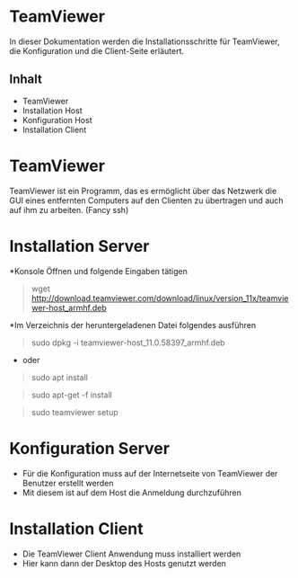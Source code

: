 # TeamViewer
In dieser Dokumentation werden die Installationsschritte für TeamViewer, die Konfiguration und die Client-Seite erläutert.

## Inhalt
* TeamViewer
* Installation Host
* Konfiguration Host
* Installation Client


# TeamViewer
TeamViewer ist ein Programm, das es ermöglicht über das Netzwerk die GUI eines entfernten Computers auf den Clienten zu übertragen und auch auf ihm zu arbeiten. (Fancy ssh)

# Installation Server
*Konsole Öffnen und folgende Eingaben tätigen

> wget http://download.teamviewer.com/download/linux/version_11x/teamviewer-host_armhf.deb

*Im Verzeichnis der heruntergeladenen Datei folgendes ausführen
> sudo dpkg -i teamviewer-host_11.0.58397_armhf.deb 
* oder 
> sudo apt install <Download Location>


> sudo apt-get -f install


> sudo teamviewer setup

# Konfiguration Server
* Für die Konfiguration muss auf der Internetseite von TeamViewer der Benutzer erstellt werden
* Mit diesem ist auf dem Host die Anmeldung durchzuführen

# Installation Client
* Die TeamViewer Client Anwendung muss installiert werden
* Hier kann dann der Desktop des Hosts genutzt werden

